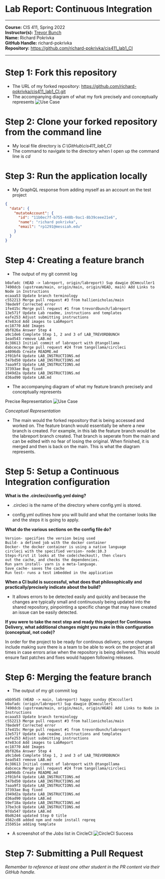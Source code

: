# Lab Report: Continuous Integration
___
**Course:** CIS 411, Spring 2022  
**Instructor(s):** [Trevor Bunch](https://github.com/trevordbunch)  
**Name:** Richard Pokrivka  
**GitHub Handle:** richard-pokrivka  
**Repository:** https://github.com/richard-pokrivka/cis411_lab1_CI  
___

# Step 1: Fork this repository
- The URL of my forked repository: https://github.com/richard-pokrivka/cis411_lab1_CI.git
- The accompanying diagram of what my fork precisely and conceptually represents ![Use Case](https://docs.google.com/drawings/d/e/2PACX-1vTi2hj6AQPitETIL2UxzkO5_ITY9nqp80yArYDq-f11Z3Gmq8VRhIPJ86xYdgD-48N3gu9jBXHem6tC/pub?w=1672&h=644)

# Step 2: Clone your forked repository from the command line  
- My local file directory is *C:\GitHub\cis411_lab1_CI*
- The command to navigate to the directory when I open up the command line is *cd*

# Step 3: Run the application locally
- My GraphQL response from adding myself as an account on the test project
``` json
{
  "data": {
    "mutateAccount": {
      "id": "11b0ec7f-b755-448b-9ac1-8b39ceee21e6",
      "name": "richard pokrivka",
      "email": "rp1291@messiah.edu"
    }
  }
}
```

# Step 4: Creating a feature branch
- The output of my git commit log
```
b0afadc (HEAD -> labreport, origin/labreport) Sup dawgie @Cmmculler1
7490dcb (upstream/main, origin/main, origin/HEAD, main) Add Links to Node in Instructions
ecaaa53 Update branch terminology
c552213 Merge pull request #3 from hallienicholas/main
78ede9f Corrected error
1fe415c Merge pull request #1 from trevordbunch/labreport
13e571f Update Lab readme, instructions and templates
eafe253 Adjust submitting instructions
47e83cd Add images to LabReport
ec18770 Add Images
dbf826a Answer Step 4
a9c1de6 Complete Step 1, 2 and 3 of LAB_TREVORDBUNCH
1ead543 remove LAB.md
8c38613 Initial commit of labreport with @tangollama
dabceca Merge pull request #24 from tangollama/circleci
a4096db Create README.md
2f01bf4 Update LAB_INSTRUCTIONS.md
347bd50 Update LAB_INSTRUCTIONS.md
7aaa9f3 Update LAB_INSTRUCTIONS.md
37393ae Bug fixed
1949d2a Update LAB_INSTRUCTIONS.md
d36ad90 Update LAB.md
```
- The accompanying diagram of what my feature branch precisely and conceptually represents

Precise Representation
![Use Case](https://docs.google.com/drawings/d/e/2PACX-1vTtY_I_fl5RGno1D-ajNwmo6R4v1Isr6lTCECPbG4sKb9v6thpKrWqerTGx5Pc6WAcEWGIlH1iJn4R8/pub?w=1401&h=730)

*Conceptual Representation*
- The main would the forked repository that is being accessed and worked on. The feature branch would essentially be where a new branch is created. For example, in this lab the feature branch would be the labreport branch created. That branch is seperate from the main and can be edited with no fear of losing the original. When finished, it is merged and then is back on the main. This is what the diagram represents.

# Step 5: Setup a Continuous Integration configuration
**What is the .circleci/config.yml doing?** 
- .circleci is the name of the directory where config.yml is stored.

- config.yml outlines how you will build and what the container looks like and the steps it is going to apply.

**What do the various sections on the config file do?**
```
Version- specifies the version being used
Build- a defined job with the docker container
Docker- the docker container is using a native language 
circleci with the specified version- node:10.3 
Steps-First it looks at the code(checkout), then clears 
out the cache, and checks the dependencies.
Run yarn install- yarn is a meta-language.
Save_cache- saves the cache
Run test- runs a test imbedded in the application
```


**When a CI build is successful, what does that philosophically and practically/precisely indicate about the build?** 

 - It allows errors to be detected easily and quickly and because the changes are typically small and continuously being updated into the shared repository, pinpointing a specific change that may have created an issue can be easily detected.

**If you were to take the next step and ready this project for Continuous Delivery, what additional changes might you make in this configuration (conceptual, not code)?**

In order for the project to be ready for continous delivery, some changes include making sure there is a team to be able to work on the project at all times in case errors arise when the repository is being delivered. This would ensure fast patches and fixes would happen following releases.
   

# Step 6: Merging the feature branch
* The output of my git commit log
```
ebb95d5 (HEAD -> main, labreport) happy sunday @Cmcculler1
b0afadc (origin/labreport) Sup dawgie @Cmmculler1
7490dcb (upstream/main, origin/main, origin/HEAD) Add Links to Node in Instructions
ecaaa53 Update branch terminology
c552213 Merge pull request #3 from hallienicholas/main
78ede9f Corrected error
1fe415c Merge pull request #1 from trevordbunch/labreport
13e571f Update Lab readme, instructions and templates
eafe253 Adjust submitting instructions
47e83cd Add images to LabReport
ec18770 Add Images
dbf826a Answer Step 4
a9c1de6 Complete Step 1, 2 and 3 of LAB_TREVORDBUNCH
1ead543 remove LAB.md
8c38613 Initial commit of labreport with @tangollama
dabceca Merge pull request #24 from tangollama/circleci
a4096db Create README.md
2f01bf4 Update LAB_INSTRUCTIONS.md
347bd50 Update LAB_INSTRUCTIONS.md
7aaa9f3 Update LAB_INSTRUCTIONS.md
37393ae Bug fixed
1949d2a Update LAB_INSTRUCTIONS.md
d36ad90 Update LAB.md
59ef18a Update LAB_INSTRUCTIONS.md
37be3c8 Update LAB_INSTRUCTIONS.md
97da547 Update LAB.md
0bd6244 updated Step 0 title
4562cd8 added npm and node install repreq
255051e adding template
```

* A screenshot of the _Jobs_ list in CircleCI
![CircleCI Success](https://docs.google.com/drawings/d/e/2PACX-1vRvHGlhiACVQLNy4jdcAlfLDeTci0-hG8QrRlcTaSKl6hpwkNDme1XtOfjuszEi3lEim-sCw-G3yD50/pub?w=960&h=720)

# Step 7: Submitting a Pull Request
_Remember to reference at least one other student in the PR content via their GitHub handle._



